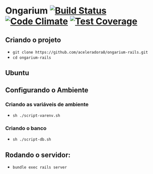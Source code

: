 # Ongarium [![Build Status](https://snap-ci.com/aceleradora8/ongarium-rails/branch/master/build_image)](https://snap-ci.com/aceleradora8/ongarium-rails/branch/master) [![Code Climate](https://codeclimate.com/github/aceleradora8/ongarium-rails/badges/gpa.svg)](https://codeclimate.com/github/aceleradora8/ongarium-rails) [![Test Coverage](https://codeclimate.com/github/aceleradora8/ongarium-rails/badges/coverage.svg)](https://codeclimate.com/github/aceleradora8/ongarium-rails/coverage)

## Criando o projeto
* `git clone https://github.com/aceleradora8/ongarium-rails.git`
* `cd ongarium-rails`

## Ubuntu

## Configurando o Ambiente

### Criando as variáveis de ambiente
* `sh ./script-varenv.sh`

### Criando o banco
* `sh ./script-db.sh`

## Rodando o servidor:
* `bundle exec rails server`
